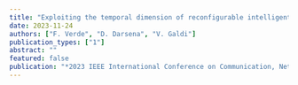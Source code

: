 ```yaml
---
title: "Exploiting the temporal dimension of reconfigurable intelligent surfaces for multiuser downlink"
date: 2023-11-24
authors: ["F. Verde", "D. Darsena", "V. Galdi"]
publication_types: ["1"]
abstract: ""
featured: false
publication: "*2023 IEEE International Conference on Communication, Networks, and Satellite (COMNETSAT)*"
---
```


